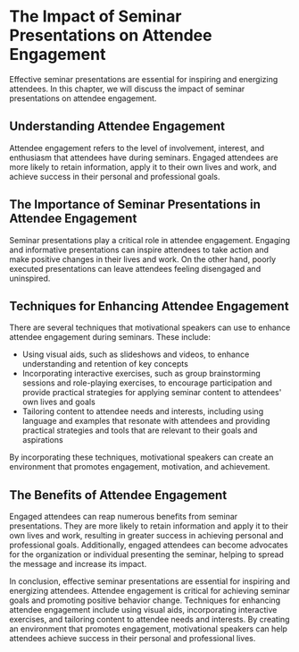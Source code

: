 # The Impact of Seminar Presentations on Attendee Engagement

Effective seminar presentations are essential for inspiring and energizing attendees. In this chapter, we will discuss the impact of seminar presentations on attendee engagement.

Understanding Attendee Engagement
---------------------------------

Attendee engagement refers to the level of involvement, interest, and enthusiasm that attendees have during seminars. Engaged attendees are more likely to retain information, apply it to their own lives and work, and achieve success in their personal and professional goals.

The Importance of Seminar Presentations in Attendee Engagement
--------------------------------------------------------------

Seminar presentations play a critical role in attendee engagement. Engaging and informative presentations can inspire attendees to take action and make positive changes in their lives and work. On the other hand, poorly executed presentations can leave attendees feeling disengaged and uninspired.

Techniques for Enhancing Attendee Engagement
--------------------------------------------

There are several techniques that motivational speakers can use to enhance attendee engagement during seminars. These include:

* Using visual aids, such as slideshows and videos, to enhance understanding and retention of key concepts
* Incorporating interactive exercises, such as group brainstorming sessions and role-playing exercises, to encourage participation and provide practical strategies for applying seminar content to attendees' own lives and goals
* Tailoring content to attendee needs and interests, including using language and examples that resonate with attendees and providing practical strategies and tools that are relevant to their goals and aspirations

By incorporating these techniques, motivational speakers can create an environment that promotes engagement, motivation, and achievement.

The Benefits of Attendee Engagement
-----------------------------------

Engaged attendees can reap numerous benefits from seminar presentations. They are more likely to retain information and apply it to their own lives and work, resulting in greater success in achieving personal and professional goals. Additionally, engaged attendees can become advocates for the organization or individual presenting the seminar, helping to spread the message and increase its impact.

In conclusion, effective seminar presentations are essential for inspiring and energizing attendees. Attendee engagement is critical for achieving seminar goals and promoting positive behavior change. Techniques for enhancing attendee engagement include using visual aids, incorporating interactive exercises, and tailoring content to attendee needs and interests. By creating an environment that promotes engagement, motivational speakers can help attendees achieve success in their personal and professional lives.
